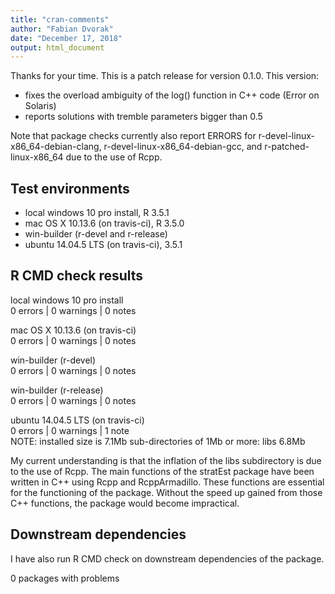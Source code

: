 ```yaml
---
title: "cran-comments"
author: "Fabian Dvorak"
date: "December 17, 2018"
output: html_document
---
```


Thanks for your time. This is a patch release for version 0.1.0. This version:

* fixes the overload ambiguity of the log() function in C++ code (Error on Solaris)
* reports solutions with tremble parameters bigger than 0.5

Note that package checks currently also report ERRORS for r-devel-linux-x86_64-debian-clang, r-devel-linux-x86_64-debian-gcc, and r-patched-linux-x86_64 due to the use of Rcpp.

## Test environments
* local windows 10 pro install, R 3.5.1
* mac OS X	10.13.6 (on travis-ci), R 3.5.0
* win-builder (r-devel and r-release)
* ubuntu 14.04.5 LTS (on travis-ci), 3.5.1

## R CMD check results
local windows 10 pro install  
0 errors | 0 warnings | 0 notes

mac OS X 10.13.6 (on travis-ci)  
0 errors | 0 warnings | 0 notes

win-builder (r-devel)   
0 errors | 0 warnings | 0 notes  

win-builder (r-release)     
0 errors | 0 warnings | 0 notes  

ubuntu 14.04.5 LTS (on travis-ci)  
0 errors | 0 warnings | 1 note  
NOTE: installed size is  7.1Mb
      sub-directories of 1Mb or more:
      libs   6.8Mb
  
My current understanding is that the inflation of the libs subdirectory is due to the use of Rcpp. The main functions of the stratEst package have been written in C++ using Rcpp and RcppArmadillo. These functions are essential for the functioning of the package. Without the speed up gained from those C++ functions, the package would become impractical.

## Downstream dependencies
I have also run R CMD check on downstream dependencies of the package.  

0 packages with problems

